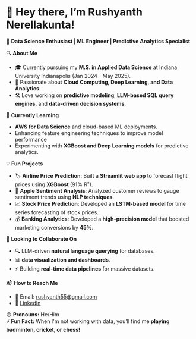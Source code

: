 
# 👋 Hey there, I’m Rushyanth Nerellakunta!  

🚀 **Data Science Enthusiast | ML Engineer | Predictive Analytics Specialist**  

🔍 **About Me**  
- 🎓 Currently pursuing my **M.S. in Applied Data Science** at Indiana University Indianapolis (Jan 2024 - May 2025).  
- 🔬 Passionate about **Cloud Computing, Deep Learning, and Data Analytics**.  
- 🛠️ Love working on **predictive modeling**, **LLM-based SQL query engines**, and **data-driven decision systems**.  

🌱 **Currently Learning**  
- **AWS for Data Science** and cloud-based ML deployments.  
- Enhancing feature engineering techniques to improve model performance
- Experimenting with **XGBoost and Deep Learning models** for predictive analytics.  

💡 **Fun Projects**  
- 🏷️ **Airline Price Prediction**: Built a **Streamlit web app** to forecast flight prices using **XGBoost** (91% R²).  
- 🍏 **Apple Sentiment Analysis**: Analyzed customer reviews to gauge sentiment trends using **NLP techniques**.  
- 📈 **Stock Price Prediction**: Developed an **LSTM-based model** for time series forecasting of stock prices.  
- 💰 **Banking Analytics**: Developed a **high-precision model** that boosted marketing conversions by **45%**.  

🤝 **Looking to Collaborate On**  
- 🔍 LLM-driven **natural language querying** for databases.  
- 📊 **data visualization and dashboards**.  
- ⚡ Building **real-time data pipelines** for massive datasets.  


📬 **How to Reach Me**  
- 📧 Email: [rushyanth55@gmail.com](mailto:rushyanth55@gmail.com)  
- 💼 [LinkedIn](https://www.linkedin.com/in/nerellakunta-rushyanth/)


😄 **Pronouns:** He/Him  
⚡ **Fun Fact:** When I'm not working with data, you’ll find me **playing badminton, cricket, or chess!**  


<!---
RushyanthN/RushyanthN is a ✨ special ✨ repository because its `README.md` (this file) appears on your GitHub profile.
You can click the Preview link to take a look at your changes.
--->
